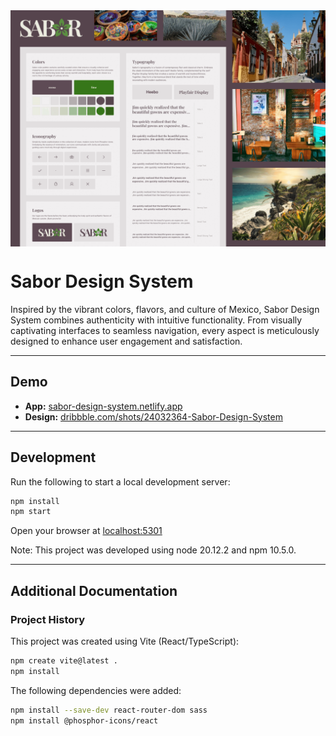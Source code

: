 <img src='src/assets/images/screenshots/sabor-design-system.png' style='display: block; margin: 0 auto 1rem; max-width: 100%;'>

# Sabor Design System

Inspired by the vibrant colors, flavors, and culture of Mexico, Sabor Design System combines authenticity with intuitive functionality. From visually captivating interfaces to seamless navigation, every aspect is meticulously designed to enhance user engagement and satisfaction.

---


## Demo

- **App:** [sabor-design-system.netlify.app](https://sabor-design-system.netlify.app)
- **Design:** [dribbble.com/shots/24032364-Sabor-Design-System](https://dribbble.com/shots/24032364-Sabor-Design-System)

---


## Development

Run the following to start a local development server:

```bash
npm install
npm start
```

Open your browser at [localhost:5301](http://localhost:5301)

Note: This project was developed using node 20.12.2 and npm 10.5.0.

---


## Additional Documentation

### Project History

This project was created using Vite (React/TypeScript):

```bash
npm create vite@latest .
npm install
```

The following dependencies were added:

```bash
npm install --save-dev react-router-dom sass
npm install @phosphor-icons/react
```
